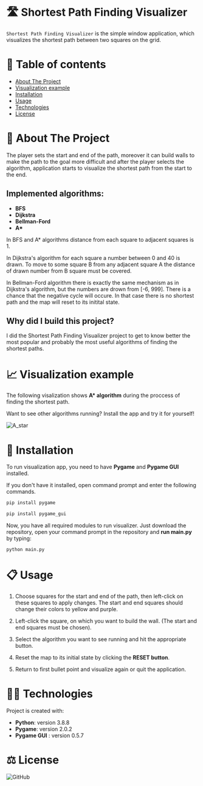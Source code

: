 # 🛣️ Shortest Path Finding Visualizer

`Shortest Path Finding Visualizer` is the simple window application, which visualizes the shortest path between two squares on the grid.

# 📜 Table of contents
* [About The Project](#about-the-project)
* [Visualization example](#visualization)
* [Installation](#installation)
* [Usage](#usage)
* [Technologies](#technologies)
* [License](#license)


<h1 id="about-the-project"> 📘 About The Project </h1>
The player sets the start and end of the path, moreover it can build walls to make the path to the goal more difficult and after the player selects the algorithm, application starts to visualize the shortest path from the start to the end.

## Implemented algorithms:
- <strong>BFS
- Dijkstra
- Bellman-Ford
- A*</strong>

In BFS and A* algorithms distance from each square to adjacent squares is 1.

<p> In Dijkstra's algorithm for each square a number between 0 and 40 is drawn. To move to some square B from any adjacent square A the distance of drawn number from B square must be covered.</p>

<p> In Bellman-Ford algorithm there is exactly the same mechanism as in Dijkstra's algorithm, but the numbers are drown from [-6, 999].
There is a chance that the negative cycle will occure. In that case there is no shortest path and the map will reset to its initital state. </p>

## Why did I build this project?
I did the Shortest Path Finding Visualizer project to get to know better the most popular and probably the most useful algorithms of finding the shortest paths.

<h1 id="visualization"> 📈 Visualization example </h1>
The following visalization shows <strong>A* algorithm</strong> during the proccess of finding the shortest path.
<p>Want to see other algorithms running? Install the app and try it for yourself!</p>

![A_star](https://user-images.githubusercontent.com/67509491/136714105-2d5445c6-c317-430d-a419-0c0081261867.gif)


<h1 id="installation"> 🔧 Installation </h1>
To run visualization app, you need to have <strong>Pygame</strong> and <strong>Pygame GUI</strong> installed.

<p>If you don't have it installed, open command prompt and enter the following commands.</p>

```bash
pip install pygame
```

```bash
pip install pygame_gui
```

<p>Now, you have all required modules to run visualizer. Just download the repository, open your command prompt in the repository and <strong>run main.py</strong> by typing:</p>

```bash
python main.py
```

<h1 id="usage"> 📋 Usage </h1>

1. Choose squares for the start and end of the path, then left-click on these squares to apply changes. The start and end squares should change their colors to yellow and purple.

2.  Left-click the square, on which you want to build the wall. (The start and end squares must be chosen).

3. Select the algorithm you want to see running and hit the appropriate button.

4. Reset the map to its initial state by clicking the <strong>RESET button</strong>.

5. Return to first bullet point and visualize again or quit the application.


<h1 id="technologies"> 👨‍💻 Technologies </h1>

Project is created with:
- **Python**: version 3.8.8
- **Pygame**: version 2.0.2
- **Pygame GUI** : version 0.5.7

<h1 id ="license"> ⚖️ License </h1>

![GitHub](https://img.shields.io/github/license/CN-28/Shortest-Path-Finding-Visualizer)
